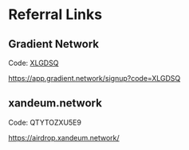 # Referral Links 

## Gradient Network 
Code: [XLGDSQ](https://app.gradient.network/signup?code=XLGDSQ) 

https://app.gradient.network/signup?code=XLGDSQ 

## xandeum.network

Code: QTYTOZXU5E9

https://airdrop.xandeum.network/ 

